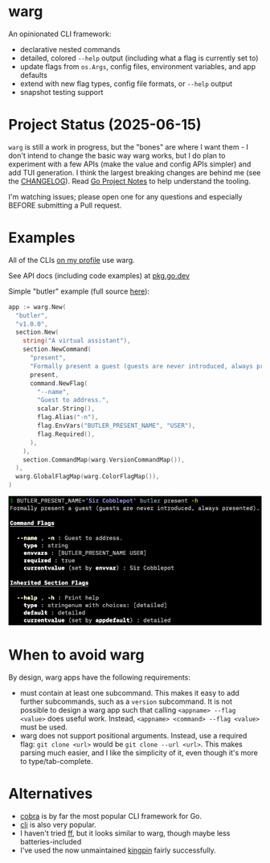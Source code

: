 # warg

An opinionated CLI framework:

- declarative nested commands
- detailed, colored  `--help` output (including what a flag is currently set to)
- update flags from `os.Args`, config files, environment variables, and app defaults
- extend with new flag types, config file formats, or `--help` output
- snapshot testing support

# Project Status (2025-06-15)

`warg` is still a work in progress, but the "bones" are where I want them - I don't intend to change the basic way warg works, but I do plan to experiment with a few APIs (make the value and config APIs simpler) and add TUI generation. I think the largest breaking changes are behind me (see the [CHANGELOG](./CHANGELOG.md)). Read [Go Project Notes](https://www.bbkane.com/blog/go-project-notes/) to help understand the tooling.

I'm watching issues; please open one for any questions and especially BEFORE submitting a Pull request.

# Examples

All of the CLIs [on my profile](https://github.com/bbkane/bbkane) use warg.

See API docs (including code examples) at [pkg.go.dev](https://pkg.go.dev/go.bbkane.com/warg)

Simple "butler" example (full source [here](examples/butler/main.go)):

```go
app := warg.New(
  "butler",
  "v1.0.0",
  section.New(
    string("A virtual assistant"),
    section.NewCommand(
      "present",
      "Formally present a guest (guests are never introduced, always presented).",
      present,
      command.NewFlag(
        "--name",
        "Guest to address.",
        scalar.String(),
        flag.Alias("-n"),
        flag.EnvVars("BUTLER_PRESENT_NAME", "USER"),
        flag.Required(),
      ),
    ),
    section.CommandMap(warg.VersionCommandMap()),
  ),
  warg.GlobalFlagMap(warg.ColorFlagMap()),
)
```

<p align="center">
  <img src="img/image-20220114212104654.png" alt="Butler help screenshot"/>
</p>

# When to avoid warg

By design, warg apps have the following requirements:

- must contain at least one subcommand. This makes it easy to add further subcommands, such as a `version` subcommand.   It is not possible to design a warg app such that calling `<appname> --flag <value>` does useful work. Instead, `<appname> <command> --flag <value>` must be used.
- warg does not support positional arguments. Instead, use a required flag: `git clone <url>` would be `git clone --url <url>`. This makes parsing much easier, and I like the simplicity of it, even though it's more to type/tab-complete.

# Alternatives

- [cobra](https://github.com/spf13/cobra) is by far the most popular CLI framework for Go.
- [cli](https://github.com/urfave/cli) is also very popular.
- I haven't tried [ff](https://github.com/peterbourgon/ff), but it looks similar to warg, though maybe less batteries-included
- I've used the now unmaintained [kingpin](https://github.com/alecthomas/kingpin) fairly successfully.

